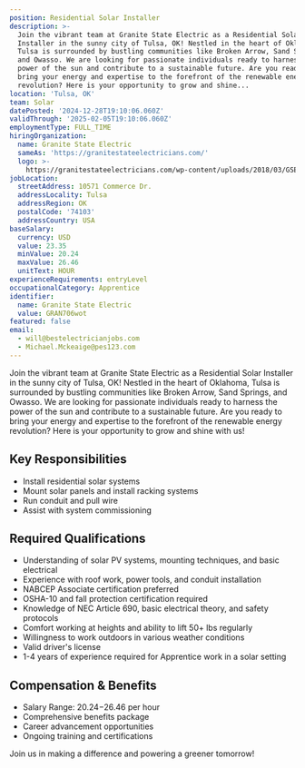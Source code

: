 ```yaml
---
position: Residential Solar Installer
description: >-
  Join the vibrant team at Granite State Electric as a Residential Solar
  Installer in the sunny city of Tulsa, OK! Nestled in the heart of Oklahoma,
  Tulsa is surrounded by bustling communities like Broken Arrow, Sand Springs,
  and Owasso. We are looking for passionate individuals ready to harness the
  power of the sun and contribute to a sustainable future. Are you ready to
  bring your energy and expertise to the forefront of the renewable energy
  revolution? Here is your opportunity to grow and shine...
location: 'Tulsa, OK'
team: Solar
datePosted: '2024-12-28T19:10:06.060Z'
validThrough: '2025-02-05T19:10:06.060Z'
employmentType: FULL_TIME
hiringOrganization:
  name: Granite State Electric
  sameAs: 'https://granitestateelectricians.com/'
  logo: >-
    https://granitestateelectricians.com/wp-content/uploads/2018/03/GSE-2c-Logo-4.jpg
jobLocation:
  streetAddress: 10571 Commerce Dr.
  addressLocality: Tulsa
  addressRegion: OK
  postalCode: '74103'
  addressCountry: USA
baseSalary:
  currency: USD
  value: 23.35
  minValue: 20.24
  maxValue: 26.46
  unitText: HOUR
experienceRequirements: entryLevel
occupationalCategory: Apprentice
identifier:
  name: Granite State Electric
  value: GRAN706wot
featured: false
email:
  - will@bestelectricianjobs.com
  - Michael.Mckeaige@pes123.com
---
```




Join the vibrant team at Granite State Electric as a Residential Solar Installer in the sunny city of Tulsa, OK! Nestled in the heart of Oklahoma, Tulsa is surrounded by bustling communities like Broken Arrow, Sand Springs, and Owasso. We are looking for passionate individuals ready to harness the power of the sun and contribute to a sustainable future. Are you ready to bring your energy and expertise to the forefront of the renewable energy revolution? Here is your opportunity to grow and shine with us!

## Key Responsibilities

- Install residential solar systems
- Mount solar panels and install racking systems
- Run conduit and pull wire
- Assist with system commissioning

## Required Qualifications

- Understanding of solar PV systems, mounting techniques, and basic electrical
- Experience with roof work, power tools, and conduit installation
- NABCEP Associate certification preferred
- OSHA-10 and fall protection certification required
- Knowledge of NEC Article 690, basic electrical theory, and safety protocols
- Comfort working at heights and ability to lift 50+ lbs regularly
- Willingness to work outdoors in various weather conditions
- Valid driver's license
- 1-4 years of experience required for Apprentice work in a solar setting

## Compensation & Benefits

- Salary Range: $20.24-$26.46 per hour
- Comprehensive benefits package
- Career advancement opportunities
- Ongoing training and certifications

Join us in making a difference and powering a greener tomorrow!